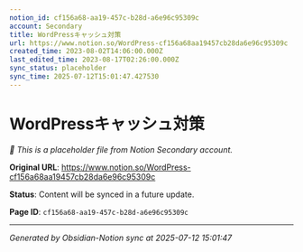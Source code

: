 ```yaml
---
notion_id: cf156a68-aa19-457c-b28d-a6e96c95309c
account: Secondary
title: WordPressキャッシュ対策
url: https://www.notion.so/WordPress-cf156a68aa19457cb28da6e96c95309c
created_time: 2023-08-02T14:06:00.000Z
last_edited_time: 2023-08-17T02:26:00.000Z
sync_status: placeholder
sync_time: 2025-07-12T15:01:47.427530
---
```


# WordPressキャッシュ対策

*🔄 This is a placeholder file from Notion Secondary account.*

**Original URL**: https://www.notion.so/WordPress-cf156a68aa19457cb28da6e96c95309c

**Status**: Content will be synced in a future update.

**Page ID**: `cf156a68-aa19-457c-b28d-a6e96c95309c`

---

*Generated by Obsidian-Notion sync at 2025-07-12 15:01:47*

